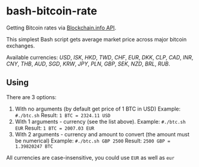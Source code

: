 # bash-bitcoin-rate
Getting Bitcoin rates via [Blockchain.info API](https://blockchain.info/api/exchange_rates_api).

This simplest Bash script gets average market price across major bitcoin exchanges.

Available currencies: _USD_, _ISK_, _HKD_, _TWD_, _CHF_, _EUR_, _DKK_, _CLP_, _CAD_, _INR_, _CNY_, _THB_, _AUD_, _SGD_, _KRW_, _JPY_, _PLN_, _GBP_, _SEK_, _NZD_, _BRL_, _RUB_.

## Using

There are 3 options:
1. With no arguments (by default get price of 1 BTC in USD)
Example:
`#./btc.sh`
Result:
`1 BTC = 2324.11 USD`
2. With 1 arguments - currency (see the list above).
Example:
`#./btc.sh EUR`
Result:
`1 BTC = 2007.03 EUR`
3. With 2 arguments - currency and amount to convert (the amount must be numerical)
Example:
`#./btc.sh GBP 2500`
Result:
`2500 GBP = 1.39820247 BTC`

All currencies are case-insensitive, you could use `EUR` as well as `eur`

